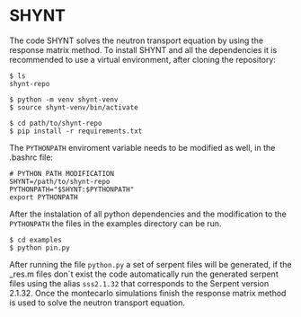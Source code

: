 # SHYNT

The code SHYNT solves the neutron transport equation by using the response matrix method. To install SHYNT and all the dependencies it is recommended to use a virtual environment, after cloning the repository:

```shell
$ ls
shynt-repo
```

```shell
$ python -m venv shynt-venv
$ source shynt-venv/bin/activate
```

```shell
$ cd path/to/shynt-repo
$ pip install -r requirements.txt
```
The `PYTHONPATH` enviroment variable needs to be modified as well, in the .bashrc file:

```shell
# PYTHON PATH MODIFICATION
SHYNT=/path/to/shynt-repo
PYTHONPATH="$SHYNT:$PYTHONPATH"
export PYTHONPATH

```

After the instalation of all python dependencies and the modification to the `PYTHONPATH` the files in the examples directory can be run.

```shell
$ cd examples
$ python pin.py
```

After running the file `python.py` a set of serpent files will be generated, if the _res.m files don´t exist the code automatically run the generated serpent files using the alias `sss2.1.32` that corresponds to the Serpent version 2.1.32. Once the montecarlo simulations finish the response matrix method is used to solve the neutron transport equation.




